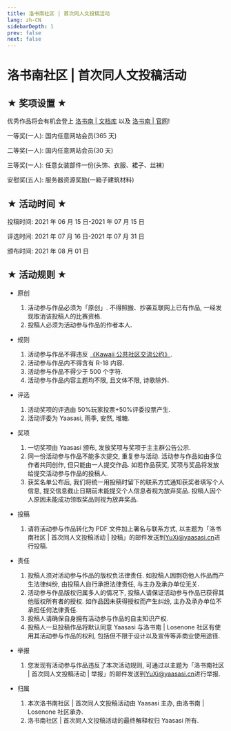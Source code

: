 ```yaml
---
title: 洛书南社区 | 首次同人文投稿活动
lang: zh-CN
sidebarDepth: 1
prev: false
next: false
---
```


# 洛书南社区 | 首次同人文投稿活动

## ★ 奖项设置 ★

优秀作品将会有机会登上 [洛书南 | 文档库](https://lsn.yaasasi.cn/) 以及 [洛书南 | 官网](https://www.losenone.cn/)!

一等奖(一人): 国内任意网站会员(365 天)

二等奖(一人): 国内任意网站会员(30 天)

三等奖(一人): 任意女装部件一份(头饰、衣服、裙子、丝袜)

安慰奖(五人): 服务器资源奖励(一箱子建筑材料)

## ★ 活动时间 ★

投稿时间: 2021 年 06 月 15 日-2021 年 07 月 15 日

评选时间: 2021 年 07 月 16 日-2021 年 07 月 31 日

颁布时间: 2021 年 08 月 01 日

## ★ 活动规则 ★

- 原创

  1. 活动参与作品必须为「原创」. 不得照搬、抄袭互联网上已有作品, 一经发现取消该投稿人的比赛资格.
  2. 投稿人必须为活动参与作品的作者本人.

- 规则

  1. 活动参与作品不得违反 [《Kawaii 公共社区交流公约》](https://kawaii.yaasasi.cn/).
  2. 活动参与作品内不得含有 R-18 内容.
  3. 活动参与作品不得少于 500 个字符.
  4. 活动参与作品内容主题均不限, 且文体不限, 诗歌除外.

- 评选

  1. 活动奖项的评选由 50%玩家投票+50%评委投票产生.
  2. 活动评委为 Yaasasi, 雨季, 安然, 堆糖.

- 奖项

  1. 一切奖项由 Yaasasi 颁布, 发放奖项与奖项于主主群公告公示.
  2. 同一份活动参与作品不能多次提交, 重复参与活动. 活动参与作品如由多位作者共同创作, 但只能由一人提交作品. 如若作品获奖, 奖项与奖品将发放给提交活动参与作品的投稿人.
  3. 获奖名单公布后, 我们将统一用投稿时留下的联系方式通知获奖者填写个人信息, 提交信息截止日期前未能提交个人信息者视为放弃奖品. 投稿人因个人原因未能成功领取奖品则视为放弃奖品.

- 投稿

  1. 请将活动参与作品转化为 PDF 文件加上署名与联系方式, 以主题为「洛书南社区 | 首次同人文投稿活动 | 投稿」的邮件发送到[YuXi@yaasasi.cn](mailto:YuXi@yaasasi.cn)进行投稿.

- 责任

  1. 投稿人须对活动参与作品的版权负法律责任. 如投稿人因剽窃他人作品而产生法律纠纷, 由投稿人自行承担法律责任, 与主办及承办单位无关.
  2. 活动参与作品版权归属多人的情况下, 投稿人请保证活动参与作品已获得其他版权所有者的授权. 如作品因未获得授权而产生纠纷, 主办及承办单位不承担任何法律责任.
  3. 投稿人请确保自身拥有活动参与作品的自主知识产权.
  4. 投稿人一旦投稿作品将默认同意 Yaasasi 与洛书南 | Losenone 社区有使用其活动参与作品的权利, 包括但不限于设计以及宣传等非商业使用途径.

- 举报

  1. 您发现有活动参与作品违反了本次活动规则, 可通过以主题为「洛书南社区 | 首次同人文投稿活动 | 举报」的邮件发送到[YuXi@yaasasi.cn](mailto:YuXi@yaasasi.cn)进行举报.

- 归属

  1. 本次洛书南社区 | 首次同人文投稿活动由 Yaasasi 主办, 由洛书南 | Losenone 社区承办.
  2. 洛书南社区 | 首次同人文投稿活动的最终解释权归 Yaasasi 所有.
